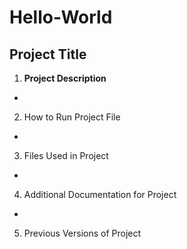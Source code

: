 # Hello-World
## Project Title
1. **Project Description**
-
2. How to Run Project File
-
3. Files Used in Project
-
4. Additional Documentation for Project
-
5. Previous Versions of Project
